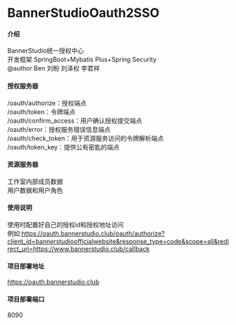 # BannerStudioOauth2SSO

#### 介绍
BannerStudio统一授权中心<br/>
开发框架 SpringBoot+Mybatis Plus+Spring Security<br/>
@author Ben 刘盼 刘泽权 李君祥<br/>

#### 授权服务器
/oauth/authorize：授权端点<br/>
/oauth/token：令牌端点<br/>
/oauth/confirm_access：用户确认授权提交端点<br/>
/oauth/error：授权服务错误信息端点<br/>
/oauth/check_token：用于资源服务访问的令牌解析端点<br/>
/oauth/token_key：提供公有密匙的端点<br/>

#### 资源服务器
工作室内部成员数据<br/>
用户数据和用户角色<br/>

#### 使用说明
使用时配置好自己的授权id和授权地址访问<br/>
例如:https://oauth.bannerstudio.club/oauth/authorize?client_id=bannerstudioofficialwebsite&response_type=code&scope=all&redirect_uri=https://www.bannerstudio.club/callback<br/>

#### 项目部署地址 
https://oauth.bannerstudio.club<br/>

#### 项目部署端口
8090